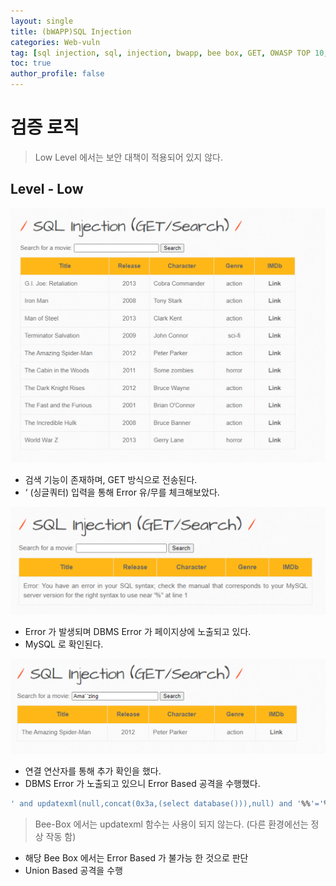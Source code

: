 ```yaml
---
layout: single
title: (bWAPP)SQL Injection
categories: Web-vuln
tag: [sql injection, sql, injection, bwapp, bee box, GET, OWASP TOP 10, OWASP]
toc: true
author_profile: false
---
```


# 검증 로직
> Low Level 에서는 보안 대책이 적용되어 있지 않다.

## Level - Low

![그림 1-1](/assets/image/bwapp/sqli-get/image.png)
- 검색 기능이 존재하며, GET 방식으로 전송된다.
- ‘ (싱글쿼터) 입력을 통해 Error 유/무를 체크해보았다.

![그림 1-2](/assets/image/bwapp/sqli-get/image2.png)
- Error 가 발생되며 DBMS Error 가 페이지상에 노출되고 있다.
- MySQL 로 확인된다.

![그림 1-3](/assets/image/bwapp/sqli-get/image3.png)
- 연결 연산자를 통해 추가 확인을 했다.
- DBMS Error 가 노출되고 있으니 Error Based 공격을 수행했다.

```sql
' and updatexml(null,concat(0x3a,(select database())),null) and '%%'='%
```

> Bee-Box 에서는 updatexml 함수는 사용이 되지 않는다. (다른 환경에선는 정상 작동 함)

- 해당 Bee Box 에서는 Error Based 가 불가능 한 것으로 판단
- Union Based 공격을 수행

